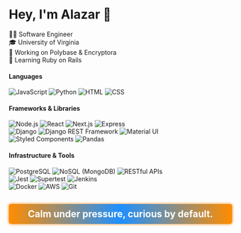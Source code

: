 # Hey, I'm Alazar 👋

👨‍💻 Software Engineer<br> 
🎓 University of Virginia<br>
💼 Working on Polybase & Encryptora<br>
🌱 Learning Ruby on Rails<br>

<h4>Languages</h4>

![JavaScript](https://img.shields.io/badge/JavaScript-F7DF1E?logo=javascript&logoColor=black) ![Python](https://img.shields.io/badge/Python-3776AB?logo=python&logoColor=white) ![HTML](https://img.shields.io/badge/HTML-E34F26?logo=html5&logoColor=white) ![CSS](https://img.shields.io/badge/CSS-1572B6?logo=css3&logoColor=white)

<h4>Frameworks & Libraries</h4>

![Node.js](https://img.shields.io/badge/Node.js-339933?logo=node.js&logoColor=white) ![React](https://img.shields.io/badge/React-61DAFB?logo=react&logoColor=black) ![Next.js](https://img.shields.io/badge/Next.js-lightgrey?logo=next.js&logoColor=black) ![Express](https://img.shields.io/badge/Express-000000?logo=express&logoColor=white)  
![Django](https://img.shields.io/badge/Django-092E20?logo=django&logoColor=white) ![Django REST Framework](https://img.shields.io/badge/Django_REST_Framework-092E20?logo=django&logoColor=white) ![Material UI](https://img.shields.io/badge/Material--UI-007FFF?logo=mui&logoColor=white)  
![Styled Components](https://img.shields.io/badge/Styled--Components-9B72F3?logo=styled-components&logoColor=white) ![Pandas](https://img.shields.io/badge/Pandas-150458?logo=pandas&logoColor=white)

<h4>Infrastructure & Tools</h4>

![PostgreSQL](https://img.shields.io/badge/PostgreSQL-336791?logo=postgresql&logoColor=white) ![NoSQL (MongoDB)](https://img.shields.io/badge/MongoDB-47A248?logo=mongodb&logoColor=white) ![RESTful APIs](https://img.shields.io/badge/RESTful_APIs-FF6F00?logo=api&logoColor=white)  
![Jest](https://img.shields.io/badge/Jest-C21325?logo=jest&logoColor=white) ![Supertest](https://img.shields.io/badge/Supertest-000000?logo=supertest&logoColor=white) ![Jenkins](https://img.shields.io/badge/Jenkins-D24939?logo=jenkins&logoColor=white)  
![Docker](https://img.shields.io/badge/Docker-2496ED?logo=docker&logoColor=white) ![AWS](https://img.shields.io/badge/AWS-232F3E?logo=amazon-aws&logoColor=white) ![Git](https://img.shields.io/badge/Git-F05032?logo=git&logoColor=white)<br>

<br>

<div style="font-size: 1.5em; font-weight: bold; text-align: center; color: #fff; 
            background: linear-gradient(90deg, #ff8c00, #1e90ff, #ff8c00); 
            padding: 10px; border-radius: 5px; 
            animation: glow 3s infinite;">
  Calm under pressure, curious by default.
</div>

<style>
  @keyframes glow {
    0% { box-shadow: 0 0 5px #ff8c00; }
    50% { box-shadow: 0 0 20px #1e90ff; }
    100% { box-shadow: 0 0 5px #ff8c00; }
  }

  div {
    animation: glow 3s infinite; 
  }
</style>